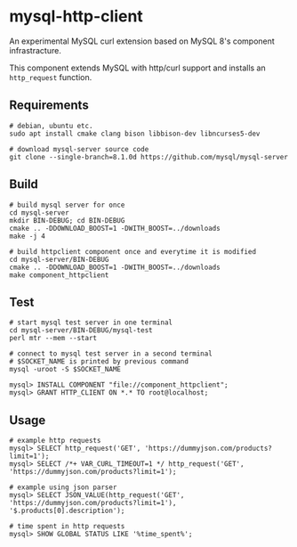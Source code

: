 # mysql-http-client

An experimental MySQL curl extension based on MySQL 8's component infrastracture. 

This component extends MySQL with http/curl support and installs an `http_request` function.

## Requirements

    # debian, ubuntu etc.
    sudo apt install cmake clang bison libbison-dev libncurses5-dev

    # download mysql-server source code
    git clone --single-branch=8.1.0d https://github.com/mysql/mysql-server

## Build

    # build mysql server for once
    cd mysql-server
    mkdir BIN-DEBUG; cd BIN-DEBUG
    cmake .. -DDOWNLOAD_BOOST=1 -DWITH_BOOST=../downloads
    make -j 4

    # build httpclient component once and everytime it is modified
    cd mysql-server/BIN-DEBUG
    cmake .. -DDOWNLOAD_BOOST=1 -DWITH_BOOST=../downloads
    make component_httpclient

## Test

    # start mysql test server in one terminal
    cd mysql-server/BIN-DEBUG/mysql-test
    perl mtr --mem --start

    # connect to mysql test server in a second terminal
    # $SOCKET_NAME is printed by previous command
    mysql -uroot -S $SOCKET_NAME

    mysql> INSTALL COMPONENT "file://component_httpclient";
    mysql> GRANT HTTP_CLIENT ON *.* TO root@localhost;

## Usage

    # example http requests
    mysql> SELECT http_request('GET', 'https://dummyjson.com/products?limit=1');
    mysql> SELECT /*+ VAR_CURL_TIMEOUT=1 */ http_request('GET', 'https://dummyjson.com/products?limit=1');

    # example using json parser
    mysql> SELECT JSON_VALUE(http_request('GET', 'https://dummyjson.com/products?limit=1'), '$.products[0].description');

    # time spent in http requests
    mysql> SHOW GLOBAL STATUS LIKE '%time_spent%';


